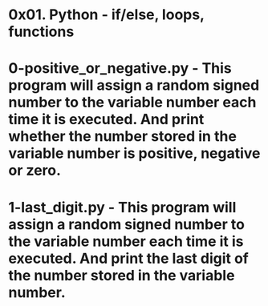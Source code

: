 # 0x01. Python - if/else, loops, functions
# 0-positive_or_negative.py - This program will assign a random signed number to the variable number each time it is executed. And print whether the number stored in the variable number is positive, negative or zero.
# 1-last_digit.py - This program will assign a random signed number to the variable number each time it is executed. And print the last digit of the number stored in the variable number.

